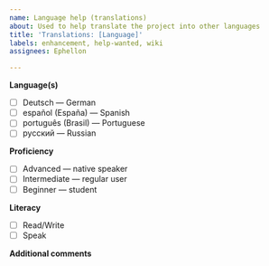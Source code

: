 ```yaml
---
name: Language help (translations)
about: Used to help translate the project into other languages
title: 'Translations: [Language]'
labels: enhancement, help-wanted, wiki
assignees: Ephellon

---
```


**Language(s)**
<!-- What is/are the destination language(s) -->

- [ ] Deutsch &mdash; German
- [ ] español (España) &mdash; Spanish
- [ ] português (Brasil) &mdash; Portuguese
- [ ] русский &mdash; Russian

**Proficiency**
<!-- What is your skill level with the `Language(s)` -->
- [ ] Advanced &mdash; native speaker
- [ ] Intermediate &mdash; regular user
- [ ] Beginner &mdash; student

**Literacy**
<!-- Ability to read/write in the language(s) -->
- [ ] Read/Write
- [ ] Speak

**Additional comments**
<!-- Add any other comments here -->
